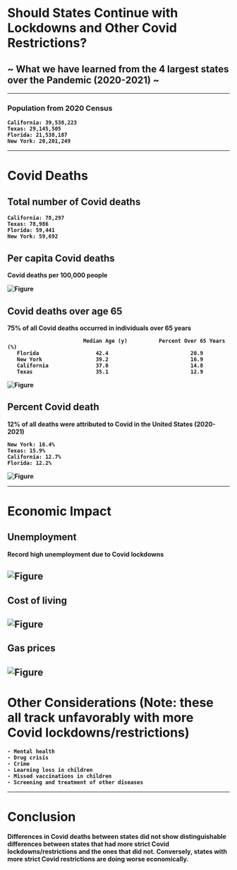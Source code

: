 
# <b>Should States Continue with Lockdowns and Other Covid Restrictions?
## <b>~ What we have learned from the 4 largest states over the Pandemic (2020-2021) ~

-------------------------------------------------------------------------------------------------------------------------------------    
    
### <b>Population from 2020 Census
    California: 39,538,223
    Texas: 29,145,505
    Florida: 21,538,187
    New York: 20,201,249

-------------------------------------------------------------------------------------------------------------------------------------

# Covid Deaths

## Total number of Covid deaths 
    
    California: 78,297
    Texas: 78,986
    Florida: 59,441
    New York: 59,692

## Per capita Covid deaths 
Covid deaths per 100,000 people    
    
![Figure](https://github.com/mjlambiase/Fall21Python2_Maya/blob/main/Final_project/images/Per_capita_covid_deaths_total.png)
    
## Covid deaths over age 65
75% of all Covid deaths occurred in individuals over 65 years
    
                            Median Age (y)          Percent Over 65 Years (%)  
       Florida                  42.4                          20.9
       New York                 39.2                          16.9
       California               37.0                          14.8
       Texas                    35.1                          12.9 
    
![Figure](https://github.com/mjlambiase/Fall21Python2_Maya/blob/main/Final_project/images/Per_capita_covid_deaths_over65.png)
 
## Percent Covid death
12% of all deaths were attributed to Covid in the United States (2020-2021)

    New York: 16.4%
    Texas: 15.9%
    California: 12.7%
    Florida: 12.2%
        
![Figure](https://github.com/mjlambiase/Fall21Python2_Maya/blob/main/Final_project/images/Percent_covid_death_month.png)

-------------------------------------------------------------------------------------------------------------------------------------
# Economic Impact
   
## Unemployment
Record high unemployment due to Covid lockdowns    
    

![Figure](https://github.com/mjlambiase/Fall21Python2_Maya/blob/main/Final_project/images/Unemployment_by_month.png)    
-------------------------------------------------------------------------------------------------------------------------------------
## Cost of living    
    
![Figure](https://github.com/mjlambiase/Fall21Python2_Maya/blob/main/Final_project/images/Cost_of_Living.png) 
-------------------------------------------------------------------------------------------------------------------------------------  
## Gas prices  
    
![Figure](https://github.com/mjlambiase/Fall21Python2_Maya/blob/main/Final_project/images/Gas_prices.png)     
-------------------------------------------------------------------------------------------------------------------------------------     
# Other Considerations (Note: these all track unfavorably with more Covid lockdowns/restrictions) 
    - Mental health
    - Drug crisis
    - Crime
    - Learning loss in children
    - Missed vaccinations in children
    - Screening and treatment of other diseases
-------------------------------------------------------------------------------------------------------------------------------------       
# Conclusion

Differences in Covid deaths between states did not show distinguishable differences between states that had more strict Covid lockdowns/restrictions and the ones that did not. Conversely, states with more strict Covid restrictions are doing worse economically. 
